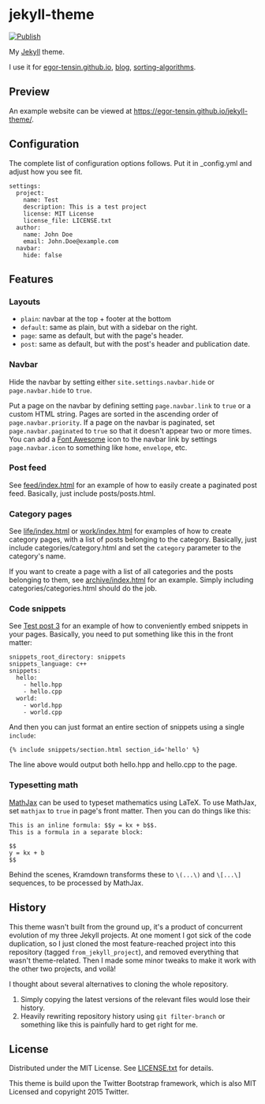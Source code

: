 jekyll-theme
============

[![Publish](https://github.com/egor-tensin/jekyll-theme/actions/workflows/jekyll.yml/badge.svg)](https://github.com/egor-tensin/jekyll-theme/actions/workflows/jekyll.yml)

My [Jekyll] theme.

I use it for [egor-tensin.github.io], [blog], [sorting-algorithms].

[Jekyll]: https://jekyllrb.com/
[egor-tensin.github.io]: https://github.com/egor-tensin/egor-tensin.github.io
[blog]: https://github.com/egor-tensin/blog/tree/gh-pages
[sorting-algorithms]: https://github.com/egor-tensin/sorting-algorithms/tree/gh-pages

Preview
-------

An example website can be viewed at https://egor-tensin.github.io/jekyll-theme/.

Configuration
-------------

The complete list of configuration options follows.
Put it in \_config.yml and adjust how you see fit.

```
settings:
  project:
    name: Test
    description: This is a test project
    license: MIT License
    license_file: LICENSE.txt
  author:
    name: John Doe
    email: John.Doe@example.com
  navbar:
    hide: false
```

Features
--------

### Layouts

* `plain`: navbar at the top + footer at the bottom
* `default`: same as plain, but with a sidebar on the right.
* `page`: same as default, but with the page's header.
* `post`: same as default, but with the post's header and publication date.

### Navbar

Hide the navbar by setting either `site.settings.navbar.hide` or
`page.navbar.hide` to `true`.

Put a page on the navbar by defining setting `page.navbar.link` to `true` or
a custom HTML string.
Pages are sorted in the ascending order of `page.navbar.priority`.
If a page on the navbar is paginated, set `page.navbar.paginated` to `true` so
that it doesn't appear two or more times.
You can add a [Font Awesome] icon to the navbar link by settings
`page.navbar.icon` to something like `home`, `envelope`, etc.

[Font Awesome]: https://fontawesome.com/v4.7.0/

### Post feed

See [feed/index.html] for an example of how to easily create a paginated post
feed.
Basically, just include posts/posts.html.

[feed/index.html]: feed/index.html

### Category pages

See [life/index.html] or [work/index.html] for examples of how to create
category pages, with a list of posts belonging to the category.
Basically, just include categories/category.html and set the `category`
parameter to the category's name.

[life/index.html]: life/index.html
[work/index.html]: work/index.html

If you want to create a page with a list of all categories and the posts
belonging to them, see [archive/index.html] for an example.
Simply including categories/categories.html should do the job.

[archive/index.html]: archive/index.html

### Code snippets

See [Test post 3] for an example of how to conveniently embed snippets in your
pages.
Basically, you need to put something like this in the front matter:

```
snippets_root_directory: snippets
snippets_language: c++
snippets:
  hello:
    - hello.hpp
    - hello.cpp
  world:
    - world.hpp
    - world.cpp
```

[Test post 3]: _posts/2021-04-09-test-post3.md

And then you can just format an entire section of snippets using a single
`include`:

```
{% include snippets/section.html section_id='hello' %}
```

The line above would output both hello.hpp and hello.cpp to the page.

### Typesetting math

[MathJax] can be used to typeset mathematics using LaTeX.
To use MathJax, set `mathjax` to `true` in page's front matter.
Then you can do things like this:

```
This is an inline formula: $$y = kx + b$$.
This is a formula in a separate block:

$$
y = kx + b
$$
```

[MathJax]: https://www.mathjax.org/

Behind the scenes, Kramdown transforms these to `\(...\)` and `\[...\]`
sequences, to be processed by MathJax.

History
-------

This theme wasn't built from the ground up, it's a product of concurrent
evolution of my three Jekyll projects.
At one moment I got sick of the code duplication, so I just cloned the most
feature-reached project into this repository (tagged `from_jekyll_project`),
and removed everything that wasn't theme-related.
Then I made some minor tweaks to make it work with the other two projects, and
voilà!

I thought about several alternatives to cloning the whole repository.

1. Simply copying the latest versions of the relevant files would lose their
history.
2. Heavily rewriting repository history using `git filter-branch` or something
like this is painfully hard to get right for me.

License
-------

Distributed under the MIT License.
See [LICENSE.txt] for details.

This theme is build upon the Twitter Bootstrap framework, which is also MIT
Licensed and copyright 2015 Twitter.

[LICENSE.txt]: LICENSE.txt
